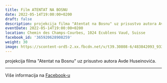 ```yaml
---
title: Film ATENTAT NA BOSNU
date: 2022-05-14T19:00:00+0200
draft: false
description: projekcija filma "Atentat na Bosnu" uz prisustvo autora Avde Huseinovića.
eventDate: 2022-05-14T19:00:00+0200
location: Chemin des Champs-Courbes, 1024 Ecublens Vaud, Suisse
facebook_id: '365920628908259'
weight: 30
image: https://scontent-ord5-2.xx.fbcdn.net/v/t39.30808-6/483842093_9330013443761058_8599832410174975788_n.jpg?_nc_cat=104&ccb=1-7&_nc_sid=9e60e4&_nc_ohc=m3tIXCN1avQQ7kNvwHqXqtY&_nc_oc=AdmHfJo2ImyrVf6rOCIrM-yb9ioI8YyJZN6qzbHakwaHRBDABkX3bkEMKLhTXxqQFKs&_nc_zt=23&_nc_ht=scontent-ord5-2.xx&edm=ABTKTjYEAAAA&_nc_gid=IQESIIzawUrMm0VuhBndRw&_nc_tpa=Q5bMBQFrBt97KuAEwiCBiigdhswfAP_27sLQ-Zr1-qeoD7DxriuYimmrZorE8YBDqxXTezmS5Ofm1FATdw&oh=00_Afev7szs41oVDUFo2ORRrwMENDIpYyH04TMyzNNTGjsDDA&oe=6905F8D3
---
```


projekcija filma "Atentat na Bosnu" uz prisustvo autora Avde Huseinovića.

---

Više informacija na [Facebook-u](https://facebook.com/events/365920628908259)